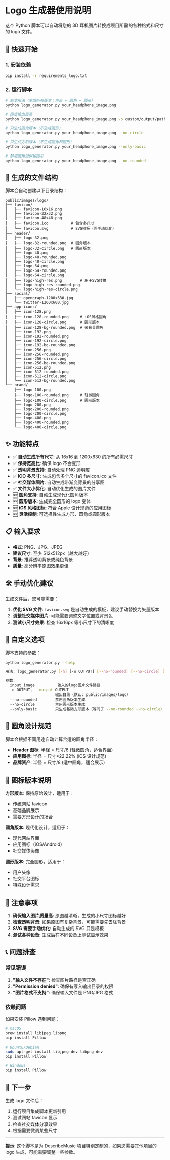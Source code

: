 # Logo 生成器使用说明

这个 Python 脚本可以自动将您的 3D 耳机图片转换成项目所需的各种格式和尺寸的 logo 文件。

## 🚀 快速开始

### 1. 安装依赖

```bash
pip install -r requirements_logo.txt
```

### 2. 运行脚本

```bash
# 基本用法（生成所有版本：方形 + 圆角 + 圆形）
python logo_generator.py your_headphone_image.png

# 指定输出目录
python logo_generator.py your_headphone_image.png -o custom/output/path

# 只生成圆角版本（不生成圆形）
python logo_generator.py your_headphone_image.png --no-circle

# 只生成方形版本（不生成圆角和圆形）
python logo_generator.py your_headphone_image.png --only-basic

# 禁用圆角但保留圆形
python logo_generator.py your_headphone_image.png --no-rounded
```

## 📁 生成的文件结构

脚本会自动创建以下目录结构：

```
public/images/logo/
├── favicon/
│   ├── favicon-16x16.png
│   ├── favicon-32x32.png
│   ├── favicon-48x48.png
│   ├── favicon.ico          # 包含多尺寸
│   └── favicon.svg          # SVG模板（需手动优化）
├── header/
│   ├── logo-32.png
│   ├── logo-32-rounded.png  # 圆角版本
│   ├── logo-32-circle.png   # 圆形版本
│   ├── logo-40.png
│   ├── logo-40-rounded.png
│   ├── logo-40-circle.png
│   ├── logo-64.png
│   ├── logo-64-rounded.png
│   ├── logo-64-circle.png
│   ├── logo-high-res.png        # 用于SVG转换
│   ├── logo-high-res-rounded.png
│   └── logo-high-res-circle.png
├── social/
│   ├── opengraph-1200x630.jpg
│   └── twitter-1200x600.jpg
├── app-icons/
│   ├── icon-128.png
│   ├── icon-128-rounded.png     # iOS风格圆角
│   ├── icon-128-circle.png      # 圆形版本
│   ├── icon-128-bg-rounded.png  # 带背景圆角
│   ├── icon-192.png
│   ├── icon-192-rounded.png
│   ├── icon-192-circle.png
│   ├── icon-192-bg-rounded.png
│   ├── icon-256.png
│   ├── icon-256-rounded.png
│   ├── icon-256-circle.png
│   ├── icon-256-bg-rounded.png
│   ├── icon-512.png
│   ├── icon-512-rounded.png
│   ├── icon-512-circle.png
│   └── icon-512-bg-rounded.png
└── brand/
    ├── logo-100.png
    ├── logo-100-rounded.png     # 轻微圆角
    ├── logo-100-circle.png      # 圆形版本
    ├── logo-200.png
    ├── logo-200-rounded.png
    ├── logo-200-circle.png
    ├── logo-400.png
    ├── logo-400-rounded.png
    └── logo-400-circle.png
```

## ✨ 功能特点

- ✅ **自动生成所有尺寸**: 从 16x16 到 1200x630 的所有必需尺寸
- ✅ **保持宽高比**: 确保 logo 不会变形
- ✅ **透明背景支持**: 自动处理 PNG 透明度
- ✅ **ICO 多尺寸**: 生成包含多个尺寸的 favicon.ico 文件
- ✅ **社交媒体图片**: 自动生成带渐变背景的分享图
- ✅ **文件大小优化**: 自动优化生成的图片文件
- 🆕 **圆角支持**: 自动生成现代化圆角版本
- 🆕 **圆形版本**: 生成完全圆形的 logo 变体
- 🆕 **iOS 风格图标**: 符合 Apple 设计规范的应用图标
- 🆕 **灵活控制**: 可选择性生成方形、圆角或圆形版本

## 📋 输入要求

- **格式**: PNG、JPG、JPEG
- **建议尺寸**: 至少 512x512px（越大越好）
- **背景**: 推荐透明背景或纯色背景
- **质量**: 高分辨率原图效果更佳

## 🛠️ 手动优化建议

生成文件后，您可能需要：

1. **优化 SVG 文件**: `favicon.svg` 是自动生成的模板，建议手动替换为矢量版本
2. **调整社交媒体图片**: 可能需要调整文字位置或背景色
3. **测试小尺寸效果**: 检查 16x16px 等小尺寸下的清晰度

## 🔧 自定义选项

脚本支持的参数：

```bash
python logo_generator.py --help

用法: logo_generator.py [-h] [-o OUTPUT] [--no-rounded] [--no-circle] [--only-basic] input_image

参数:
  input_image          输入的logo图片文件路径
  -o OUTPUT, --output OUTPUT
                      输出目录（默认: public/images/logo）
  --no-rounded        禁用圆角版本生成
  --no-circle         禁用圆形版本生成
  --only-basic        只生成基础方形版本（等同于 --no-rounded --no-circle）
```

## 🎨 圆角设计规范

脚本会根据不同用途自动计算合适的圆角半径：

- **Header 图标**: 半径 = 尺寸/6 (轻微圆角，适合界面)
- **应用图标**: 半径 = 尺寸\*22.22% (iOS 设计规范)
- **品牌资产**: 半径 = 尺寸/8 (适中圆角，适合展示)

## 📱 图标版本说明

**方形版本**: 保持原始设计，适用于：

- 传统网站 favicon
- 基础品牌展示
- 需要方形设计的场合

**圆角版本**: 现代化设计，适用于：

- 现代网站界面
- 应用图标（iOS/Android）
- 社交媒体头像

**圆形版本**: 完全圆形，适用于：

- 用户头像
- 社交平台图标
- 特殊设计需求

## 🚨 注意事项

1. **确保输入图片质量高**: 原图越清晰，生成的小尺寸图标越好
2. **检查透明背景**: 如果原图有复杂背景，可能需要先去除背景
3. **SVG 需要手动优化**: 自动生成的 SVG 只是模板
4. **测试各种设备**: 生成后在不同设备上测试显示效果

## 📞 问题排查

### 常见错误

1. **"输入文件不存在"**: 检查图片路径是否正确
2. **"Permission denied"**: 确保有写入输出目录的权限
3. **"图片格式不支持"**: 确保输入文件是 PNG/JPG 格式

### 依赖问题

如果安装 Pillow 遇到问题：

```bash
# macOS
brew install libjpeg libpng
pip install Pillow

# Ubuntu/Debian
sudo apt-get install libjpeg-dev libpng-dev
pip install Pillow

# Windows
pip install Pillow
```

## 🎯 下一步

生成 logo 文件后：

1. 运行项目集成脚本更新引用
2. 测试网站 favicon 显示
3. 检查社交媒体分享效果
4. 根据需要微调某些尺寸

---

**提示**: 这个脚本是为 DescribeMusic 项目特别定制的，如果您需要其他项目的 logo 生成，可能需要调整一些参数。
